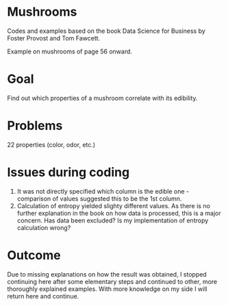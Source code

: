 # Mushrooms
Codes and examples based on the book Data Science for Business by Foster Provost and Tom Fawcett.

Example on mushrooms of page 56 onward.

# Goal
Find out which properties of a mushroom correlate with its edibility.

# Problems
22 properties (color, odor, etc.)

# Issues during coding
1. It was not directly specified which column is the edible one - comparison of values suggested this to be the 1st column.
2. Calculation of entropy yielded slighty different values. As there is no further explanation in the book on how data is processed, this is a major concern. Has data been excluded? Is my implementation of entropy calculation wrong?

# Outcome
Due to missing explanations on how the result was obtained, I stopped continuing here after some elementary steps and continued to other, more thoroughly explained examples. With more knowledge on my side I will return here and continue.
